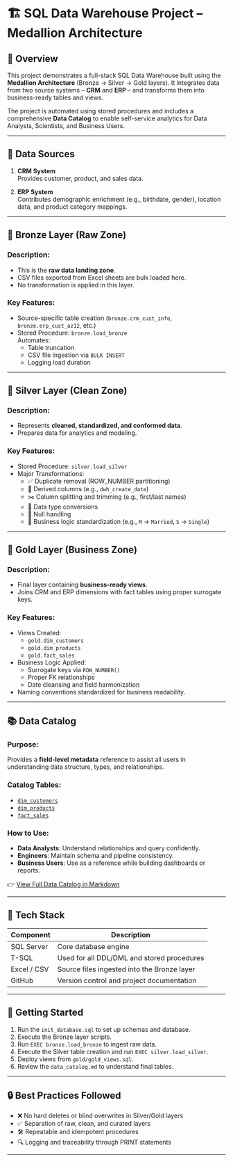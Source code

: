 # 🏗️ SQL Data Warehouse Project – Medallion Architecture

## 📘 Overview

This project demonstrates a full-stack SQL Data Warehouse built using the **Medallion Architecture** (Bronze → Silver → Gold layers). It integrates data from two source systems – **CRM** and **ERP** – and transforms them into business-ready tables and views.

The project is automated using stored procedures and includes a comprehensive **Data Catalog** to enable self-service analytics for Data Analysts, Scientists, and Business Users.

---

## 📂 Data Sources

1. **CRM System**  
   Provides customer, product, and sales data.

2. **ERP System**  
   Contributes demographic enrichment (e.g., birthdate, gender), location data, and product category mappings.

---

## 🥉 Bronze Layer (Raw Zone)

### Description:
- This is the **raw data landing zone**.
- CSV files exported from Excel sheets are bulk loaded here.
- No transformation is applied in this layer.

### Key Features:
- Source-specific table creation (`bronze.crm_cust_info`, `bronze.erp_cust_az12`, etc.)
- Stored Procedure: `bronze.load_bronze`  
  Automates:
  - Table truncation
  - CSV file ingestion via `BULK INSERT`
  - Logging load duration

---

## 🥈 Silver Layer (Clean Zone)

### Description:
- Represents **cleaned, standardized, and conformed data**.
- Prepares data for analytics and modeling.

### Key Features:
- Stored Procedure: `silver.load_silver`
- Major Transformations:
  - ✅ Duplicate removal (ROW_NUMBER partitioning)
  - 🧩 Derived columns (e.g., `dwh_create_date`)
  - ✂️ Column splitting and trimming (e.g., first/last names)
  - 🔁 Data type conversions
  - 🧼 Null handling
  - 🧾 Business logic standardization (e.g., `M` → `Married`, `S` → `Single`)

---

## 🥇 Gold Layer (Business Zone)

### Description:
- Final layer containing **business-ready views**.
- Joins CRM and ERP dimensions with fact tables using proper surrogate keys.

### Key Features:
- Views Created:
  - `gold.dim_customers`
  - `gold.dim_products`
  - `gold.fact_sales`
- Business Logic Applied:
  - Surrogate keys via `ROW_NUMBER()`
  - Proper FK relationships
  - Date cleansing and field harmonization
- Naming conventions standardized for business readability.

---

## 📚 Data Catalog

### Purpose:
Provides a **field-level metadata** reference to assist all users in understanding data structure, types, and relationships.

### Catalog Tables:
- [`dim_customers`](#dim_customers)
- [`dim_products`](#dim_products)
- [`fact_sales`](#fact_sales)

### How to Use:
- **Data Analysts**: Understand relationships and query confidently.
- **Engineers**: Maintain schema and pipeline consistency.
- **Business Users**: Use as a reference while building dashboards or reports.

👉 [View Full Data Catalog in Markdown](other_docs/data_catalog.md)

---

## 🧪 Tech Stack

| Component      | Description                                      |
|----------------|--------------------------------------------------|
| SQL Server     | Core database engine                             |
| T-SQL          | Used for all DDL/DML and stored procedures       |
| Excel / CSV    | Source files ingested into the Bronze layer      |
| GitHub         | Version control and project documentation        |

---


## 🚀 Getting Started

1. Run the `init_database.sql` to set up schemas and database.
2. Execute the Bronze layer scripts.
3. Run `EXEC bronze.load_bronze` to ingest raw data.
4. Execute the Silver table creation and run `EXEC silver.load_silver`.
5. Deploy views from `gold/gold_views.sql`.
6. Review the `data_catalog.md` to understand final tables.

---

## 🔒 Best Practices Followed

- ❌ No hard deletes or blind overwrites in Silver/Gold layers
- ✅ Separation of raw, clean, and curated layers
- 🛠️ Repeatable and idempotent procedures
- 🔍 Logging and traceability through PRINT statements

---


